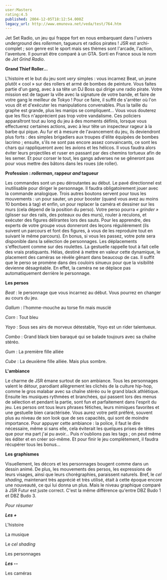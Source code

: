 ```yaml
---
user:Masters
rating:4.5
published: 2004-12-05T18:12:54.000Z
legacy_url: http://www.emunova.net/veda/test/764.htm
---
```

Jet Set Radio, un jeu qui frappe fort en nous embarquant dans l'univers underground des _rollermen_, tagueurs et radios pirates ! JSR est archi-complet ; son genre est le sport mais ses thèmes sont l'arcade, l'action, l'aventure. Il pourrait être comparé à un GTA. Sorti en France sous le nom de _Jet Grind Radio_.  

  

**Grand Thief Roller...**  

  

L'histoire et le but du jeu sont _very_ simples : vous incarnez Beat, un jeune plutôt « cool » sur des rollers et armé de bombes de peinture. Vous faites partie d'un gang, avec à sa tête un DJ Boss qui dirige une radio pirate. Votre mission est de taguer la ville avec la signature de votre bande, et faire de votre gang le meilleur de Tokyo ! Pour ce faire, il suffit de s'arrêter où l'on vous dit et d'exécuter les manipulations convenables. Plus la taille du graphe est grande, plus les manips se compliquent... Vous vous douterez que les flics n'apprécient pas trop votre vandalisme. Ces policiers apparaîtront tout au long du jeu à des moments définis, lorsque vous effectuerez certaines actions, avec à leur tête un inspecteur rageur à la barbe qui pique. Au fur et à mesure de l'avancement du jeu, ils deviendront plus forts : des simples brigadiers aux troupes d'élite équipées de bombes lacrimo ; ensuite, s'ils ne sont pas encore assez convaincants, ce sont les chars qui rappliqueront avec les avions et les hélicos. Il vous faudra alors éviter leurs projectiles et ruser en passant par des chemins tortueux afin de les semer. Et pour corser le tout, les gangs adverses ne se gêneront pas pour vous mettre des bâtons dans les roues (de roller).  

  

**Profession : _rollerman_, rappeur _and_ tagueur**  

  

Les commandes sont un peu déroutantes au début. Le pavé directionnel est inutilisable pour diriger le personnage. Il faudra obligatoirement jouer avec la commande analogique. Trois autres boutons servent pour tous les mouvements : un pour sauter, un pour booster (quand vous avez au moins 10 bombes à tag) et enfin, un pour replacer la caméra et dessiner sur les murs (cela dépend de la position du perso). Votre perso pourra _« grinder »_ (glisser sur des rails, des poteaux ou des murs), rouler à reculons, et exécuter des figures délirantes lors des sauts. Pour les apprendre, des experts de votre groupe vous donneront des leçons régulièrement (ils suivent un parcours et font des figures, à vous de les reproduire tout en suivant le même parcours). En bonus, si vous les passez, votre pote sera disponible dans la sélection de personnages. Les déplacements s'effectuent comme sur des roulettes. La gestuelle rappelle tout à fait celle des vrais pratiquants. Hélas, destiné à mettre en valeur cette dynamique, le placement des caméras se révèle gênant dans beaucoup de cas. Il suffit que le perso se promène dans des couloirs sinueux pour que la visibilité devienne désagréable. En effet, la caméra ne se déplace pas automatiquement derrière le personnage.  

  

**Les persos**  

  

_Beat_ : le personnage que vous incarnez au début. Vous pourrez en changer au cours du jeu.  

_Gallum_ : l'homme-mouche au torse fin mais musclé  

_Corn_ : Tout bleu  

_Yoyo_ : Sous ses airs de morveux détestable, Yoyo est un rider talentueux.  

_Combo_ : Grand black bien baraqué qui se balade toujours avec sa chaîne stéréo.  

_Gum_ : La première fille alliée  

_Cube_ : La deuxième fille alliée. Mais plus sombre.  

  

**L'ambiance**  

  

Le charme de JSR émane surtout de son ambiance. Tous les personnages valent le détour, parodiant allègrement les clichés de la culture hip-hop, comme le gros malabar avec sa chaîne stéréo ou le grand black athlétique. Ensuite les musiques rythmées et branchées, qui passent lors des menus de sélection et pendant la partie, sont fun et parfaitement dans l'esprit du jeu. Les persos ont tous leurs phrases fétiches, leurs mimiques favorites et une gestuelle bien caractérisée. Vous aurez votre petit préféré, souvent plus au niveau de son look que de ses capacités, qui sont de moindre importance. Pour appuyer cette ambiance : la police, il faut le dire nécessaire, même si sans elle, cela éviterait les quelques prises de têtes que pour ma part j'ai pu avoir... Puis n'oublions pas les tags ; on peut même les éditer et en créer soi-même. Et pour finir le jeu complètement, il faudra récupérer tous les bonus...  

  

**Les graphismes**  

  

Visuellement, les décors et les personnages bougent comme dans un dessin animé. De plus, les mouvements des persos, les expressions de leurs visages, ainsi que leurs chorégraphies, paraissent naturels. Bref, le _cel shading_, maintenant très apprécié et très utilisé, était à cette époque encore une nouveauté, ce qui lui donna un plus. Mais le niveau graphique comparé à JSR Futur est juste correct. C'est la même différence qu'entre DBZ Budo 1 et DBZ Budo 3\.  

  

_Pour résumer_  

  

**_Les +_**  

L'histoire  

La musique  

Le _cel shading_  

Les personnages  

  

**_Les --_**  

Les caméras